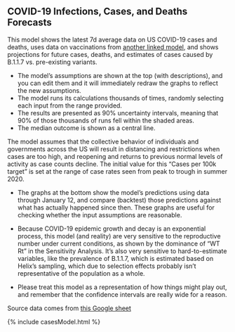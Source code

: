 ## COVID-19 Infections, Cases, and Deaths Forecasts

This model shows the latest 7d average data on US COVID-19 cases and deaths, uses data on vaccinations from [another linked model](https://my.causal.app/models/28192), and shows projections for future cases, deaths, and estimates of cases caused by B.1.1.7 vs. pre-existing variants.

* The model’s assumptions are shown at the top (with descriptions), and you can edit them and it will immediately redraw the graphs to reflect the new assumptions.
* The model runs its calculations thousands of times, randomly selecting each input from the range provided.
* The results are presented as 90% uncertainty intervals, meaning that 90% of those thousands of runs fell within the shaded areas.
* The median outcome is shown as a central line.

The model assumes that the collective behavior of individuals and governments across the US will result in distancing and restrictions when cases are too high, and reopening and returns to previous normal levels of activity as case counts decline. The initial value for this “Cases per 100k target” is set at the range of case rates seen from peak to trough in summer 2020.

* The graphs at the bottom show the model’s predictions using data through January 12, and compare (backtest) those predictions against what has actually happened since then. These graphs are useful for checking whether the input assumptions are reasonable.

* Because COVID-19 epidemic growth and decay is an exponential process, this model (and reality) are very sensitive to the reproductive number under current conditions, as shown by the dominance of “WT Rt” in the Sensitivity Analysis. It’s also very sensitive to hard-to-estimate variables, like the prevalence of B.1.1.7, which is estimated based on Helix’s sampling, which due to selection effects probably isn’t representative of the population as a whole.

* Please treat this model as a representation of how things might play out, and remember that the confidence intervals are really wide for a reason.

Source data comes from [this Google sheet](https://docs.google.com/spreadsheets/d/11lgBxcW5jmxGV-osoFhnlAxgW6DzqZXzKdYuR43RbgA/edit)

{% include casesModel.html %}
